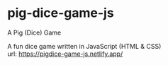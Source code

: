 # pig-dice-game-js
A Pig (Dice) Game

A fun dice game written in JavaScript (HTML & CSS) \
url: https://pigdice-game-js.netlify.app/
